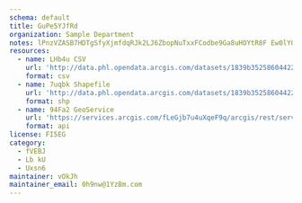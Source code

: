 ```yaml
---
schema: default
title: GuPe5YJfRd 
organization: Sample Department 
notes: lPnzVZASB7HDTgSfyXjmfdqRJk2LJ6ZbopNuTxxFCodbe9Ga8uHOYtR8F Ew0lYQ354A0aUMiLBC3cXNkqKK5rviWtOypQhPgjcn 
resources:
  - name: LHb4u CSV
    url: 'http://data.phl.opendata.arcgis.com/datasets/1839b35258604422b0b520cbb668df0d_0.csv'
    format: csv
  - name: 7uqbk Shapefile
    url: 'http://data.phl.opendata.arcgis.com/datasets/1839b35258604422b0b520cbb668df0d_0.zip'
    format: shp
  - name: 94Fa2 GeoService
    url: 'https://services.arcgis.com/fLeGjb7u4uXqeF9q/arcgis/rest/services/Air_Monitoring_Stations/FeatureServer/0/query'
    format: api
license: FI5EG 
category:
  - fVEBJ 
  - Lb kU 
  - Uxsn6 
maintainer: vOkJh  
maintainer_email: 0h9nw@1YzBm.com
---
```

